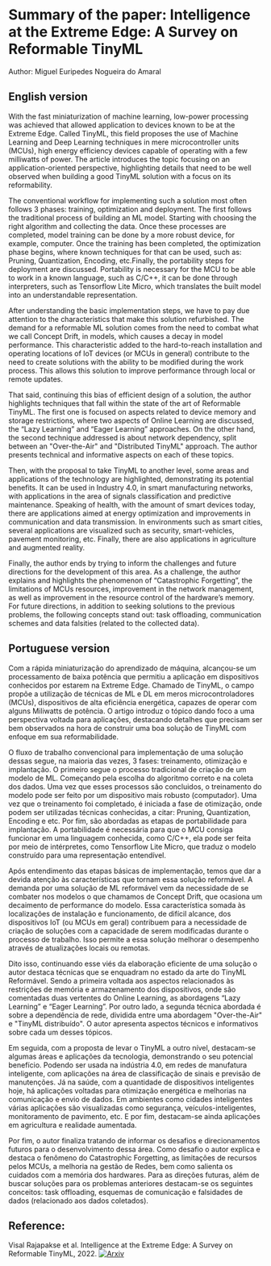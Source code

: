 # Summary of the paper: Intelligence at the Extreme Edge: A Survey on Reformable TinyML

Author: Miguel Euripedes Nogueira do Amaral

## English version

With the fast miniaturization of machine learning, low-power processing was achieved that allowed application to devices known to be at the Extreme Edge. Called TinyML, this field proposes the use of Machine Learning and Deep Learning techniques in mere microcontroller units (MCUs), high energy efficiency devices capable of operating with a few milliwatts of power. The article introduces the topic focusing on an application-oriented perspective, highlighting details that need to be well observed when building a good TinyML solution with a focus on its reformability.

The conventional workflow for implementing such a solution most often follows 3 phases: training, optimization and deployment. The first follows the traditional process of building an ML model. Starting with choosing the right algorithm and collecting the data. Once these processes are completed, model training can be done by a more robust device, for example, computer. Once the training has been completed, the optimization phase begins, where known techniques for that can be used, such as: Pruning, Quantization, Encoding, etc.Finally, the portability steps for deployment are discussed. Portability is necessary for the MCU to be able to work in a known language, such as C/C++, it can be done through interpreters, such as Tensorflow Lite Micro, which translates the built model into an understandable representation.

After understanding the basic implementation steps, we have to pay due attention to the characteristics that make this solution refurbished. The demand for a reformable ML solution comes from the need to combat what we call Concept Drift, in models, which causes a decay in model performance. This characteristic added to the hard-to-reach installation and operating locations of IoT devices (or MCUs in general) contribute to the need to create solutions with the ability to be modified during the work process. This allows this solution to improve performance through local or remote updates.

That said, continuing this bias of efficient design of a solution, the author highlights techniques that fall within the state of the art of Reformable TinyML. The first one is focused on aspects related to device memory and storage restrictions, where two aspects of Online Learning are discussed, the “Lazy Learning” and “Eager Learning” approaches. On the other hand, the second technique addressed is about network dependency, split between an "Over-the-Air" and "Distributed TinyML" approach. The author presents technical and informative aspects on each of these topics.

Then, with the proposal to take TinyML to another level, some areas and applications of the technology are highlighted, demonstrating its potential benefits. It can be used in Industry 4.0, in smart manufacturing networks, with applications in the area of signals classification and predictive maintenance. Speaking of health, with the amount of smart devices today, there are applications aimed at energy optimization and improvements in communication and data transmission. In environments such as smart cities, several applications are visualized such as security, smart-vehicles, pavement monitoring, etc. Finally, there are also applications in agriculture and augmented reality.

Finally, the author ends by trying to inform the challenges and future directions for the development of this area. As a challenge, the author explains and highlights the phenomenon of “Catastrophic Forgetting”, the limitations of MCUs resources, improvement in the network management, as well as improvement in the resource control of the hardware’s memory. For future directions, in addition to seeking solutions to the previous problems, the following concepts stand out: task offloading, communication schemes and data falsities (related to the collected data).

## Portuguese version 

Com a rápida miniaturização do aprendizado de máquina, alcançou-se um processamento de baixa potência que permitiu a aplicação em dispositivos conhecidos por estarem na Extreme Edge. Chamado de TinyML, o campo propõe a utilização de técnicas de ML e DL em meros microcontroladores (MCUs), dispositivos de alta eficiência energética, capazes de operar com alguns Miliwatts de potência. O artigo introduz o tópico dando foco a uma perspectiva voltada para aplicações, destacando detalhes que precisam ser bem observados na hora de construir uma boa solução de TinyML com enfoque em sua reformabilidade.

O fluxo de trabalho convencional para implementação de uma solução dessas segue, na maioria das vezes, 3 fases: treinamento, otimização e implantação. O primeiro segue o processo tradicional de criação de um modelo de ML. Começando pela escolha do algoritmo correto e na coleta dos dados. Uma vez que esses processos são concluidos, o treinamento do modelo pode ser feito por um dispositivo mais robusto (computador). Uma vez que o treinamento foi completado, é iniciada a fase de otimização, onde podem ser utilizadas técnicas conhecidas, a citar: Pruning, Quantization, Encoding e etc. Por fim, são abordadas as etapas de portabilidade para implantação. A portabilidade é necessária para que o MCU consiga funcionar em uma linguagem conhecida, como C/C++, ela pode ser feita por meio de intérpretes, como Tensorflow Lite Micro, que traduz o modelo construído para uma representação entendível.

Após entendimento das etapas básicas de implementação, temos que dar a devida atenção às características que tornam essa solução reformável. A demanda por uma solução de ML reformável vem da necessidade de se combater nos modelos o que chamamos de Concept Drift, que ocasiona um decaimento de performance do modelo. Essa característica somada às localizações de instalação e funcionamento, de difícil alcance, dos dispositivos IoT (ou MCUs em geral) contribuem para a necessidade de criação de soluções com a capacidade de serem modificadas durante o processo de trabalho. Isso permite a essa solução melhorar o desempenho através de atualizações locais ou remotas.  

Dito isso, continuando esse viés da elaboração eficiente de uma solução o autor destaca técnicas que se enquadram no estado da arte do TinyML Reformável. Sendo a primeira voltada aos aspectos relacionados às restrições de memória e armazenamento dos dispositivos, onde são comentadas duas vertentes do Online Learning, as abordagens “Lazy Learning” e “Eager Learning”. Por outro lado, a segunda técnica abordada é sobre a dependência de rede, dividida entre uma abordagem "Over-the-Air" e "TinyML distribuído". O autor apresenta aspectos técnicos e informativos sobre cada um desses tópicos. 

Em seguida, com a proposta de levar o TinyML a outro nível, destacam-se algumas áreas e aplicações da tecnologia, demonstrando o seu potencial benefício. Podendo ser usada na indústria 4.0, em redes de manufatura inteligente, com aplicações na área de classificação de sinais e previsão de manutenções. Já na saúde, com a quantidade de dispositivos inteligentes hoje, há aplicações voltadas para otimização energética e melhorias na comunicação e envio de dados. Em ambientes como cidades inteligentes várias aplicações são visualizadas como segurança, veículos-inteligentes, monitoramento de pavimento, etc. E por fim, destacam-se ainda aplicações em agricultura e realidade aumentada. 

Por fim, o autor finaliza tratando de informar os desafios e direcionamentos futuros para o desenvolvimento dessa área. Como desafio o autor explica e destaca o fenômeno do Catastrophic Forgetting, as limitações de recursos pelos MCUs, a melhoria na gestão de Redes, bem como salienta os cuidados com a memória dos hardwares.  Para as direções futuras, além de buscar soluções para os problemas anteriores destacam-se os seguintes conceitos: task offloading, esquemas de comunicação e falsidades de dados (relacionado aos dados coletados).


## Reference:

Visal Rajapakse et al. Intelligence at the Extreme Edge: A Survey on Reformable TinyML, 2022. [![Arxiv](https://img.shields.io/badge/paper-arxiv-red)](https://arxiv.org/pdf/2204.00827.pdf)

